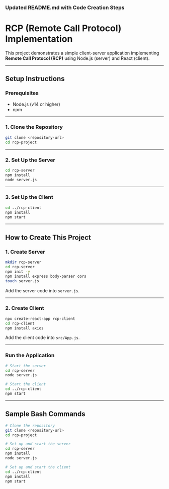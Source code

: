 ### Updated **README.md** with Code Creation Steps

# RCP (Remote Call Protocol) Implementation

This project demonstrates a simple client-server application implementing **Remote Call Protocol (RCP)** using Node.js (server) and React (client).

---

## **Setup Instructions**

### Prerequisites
- Node.js (v14 or higher)
- npm

---

### **1. Clone the Repository**
```bash
git clone <repository-url>
cd rcp-project
```

---

### **2. Set Up the Server**
```bash
cd rcp-server
npm install
node server.js
```

---

### **3. Set Up the Client**
```bash
cd ../rcp-client
npm install
npm start
```

---

## **How to Create This Project**

### **1. Create Server**
```bash
mkdir rcp-server
cd rcp-server
npm init -y
npm install express body-parser cors
touch server.js
```

Add the server code into `server.js`.

---

### **2. Create Client**
```bash
npx create-react-app rcp-client
cd rcp-client
npm install axios
```

Add the client code into `src/App.js`.

---

### **Run the Application**
```bash
# Start the server
cd rcp-server
node server.js

# Start the client
cd ../rcp-client
npm start
```

---

## **Sample Bash Commands**
```bash
# Clone the repository
git clone <repository-url>
cd rcp-project

# Set up and start the server
cd rcp-server
npm install
node server.js

# Set up and start the client
cd ../rcp-client
npm install
npm start
```
```